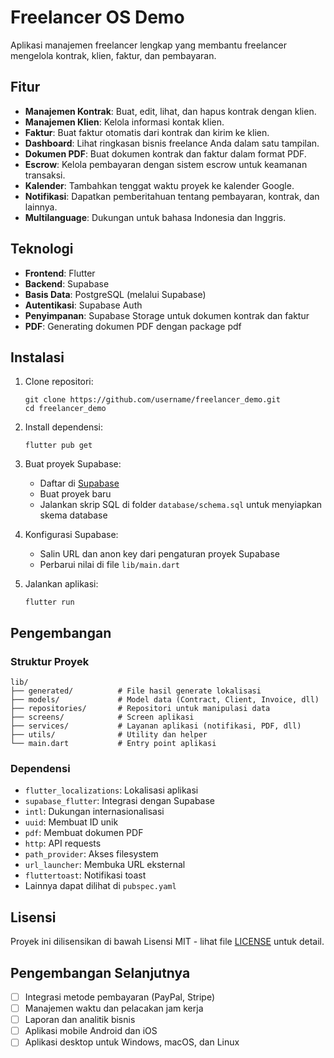 # Freelancer OS Demo

Aplikasi manajemen freelancer lengkap yang membantu freelancer mengelola kontrak, klien, faktur, dan pembayaran.

## Fitur

- **Manajemen Kontrak**: Buat, edit, lihat, dan hapus kontrak dengan klien.
- **Manajemen Klien**: Kelola informasi kontak klien.
- **Faktur**: Buat faktur otomatis dari kontrak dan kirim ke klien.
- **Dashboard**: Lihat ringkasan bisnis freelance Anda dalam satu tampilan.
- **Dokumen PDF**: Buat dokumen kontrak dan faktur dalam format PDF.
- **Escrow**: Kelola pembayaran dengan sistem escrow untuk keamanan transaksi.
- **Kalender**: Tambahkan tenggat waktu proyek ke kalender Google.
- **Notifikasi**: Dapatkan pemberitahuan tentang pembayaran, kontrak, dan lainnya.
- **Multilanguage**: Dukungan untuk bahasa Indonesia dan Inggris.

## Teknologi

- **Frontend**: Flutter
- **Backend**: Supabase
- **Basis Data**: PostgreSQL (melalui Supabase)
- **Autentikasi**: Supabase Auth
- **Penyimpanan**: Supabase Storage untuk dokumen kontrak dan faktur
- **PDF**: Generating dokumen PDF dengan package pdf

## Instalasi

1. Clone repositori:
   ```
   git clone https://github.com/username/freelancer_demo.git
   cd freelancer_demo
   ```

2. Install dependensi:
   ```
   flutter pub get
   ```

3. Buat proyek Supabase:
   - Daftar di [Supabase](https://supabase.com/)
   - Buat proyek baru
   - Jalankan skrip SQL di folder `database/schema.sql` untuk menyiapkan skema database

4. Konfigurasi Supabase:
   - Salin URL dan anon key dari pengaturan proyek Supabase
   - Perbarui nilai di file `lib/main.dart`

5. Jalankan aplikasi:
   ```
   flutter run
   ```

## Pengembangan

### Struktur Proyek

```
lib/
├── generated/          # File hasil generate lokalisasi
├── models/             # Model data (Contract, Client, Invoice, dll)
├── repositories/       # Repositori untuk manipulasi data
├── screens/            # Screen aplikasi
├── services/           # Layanan aplikasi (notifikasi, PDF, dll)
├── utils/              # Utility dan helper
└── main.dart           # Entry point aplikasi
```

### Dependensi

- `flutter_localizations`: Lokalisasi aplikasi
- `supabase_flutter`: Integrasi dengan Supabase
- `intl`: Dukungan internasionalisasi
- `uuid`: Membuat ID unik
- `pdf`: Membuat dokumen PDF
- `http`: API requests
- `path_provider`: Akses filesystem
- `url_launcher`: Membuka URL eksternal
- `fluttertoast`: Notifikasi toast
- Lainnya dapat dilihat di `pubspec.yaml`

## Lisensi

Proyek ini dilisensikan di bawah Lisensi MIT - lihat file [LICENSE](LICENSE) untuk detail.

## Pengembangan Selanjutnya

- [ ] Integrasi metode pembayaran (PayPal, Stripe)
- [ ] Manajemen waktu dan pelacakan jam kerja
- [ ] Laporan dan analitik bisnis
- [ ] Aplikasi mobile Android dan iOS
- [ ] Aplikasi desktop untuk Windows, macOS, dan Linux
